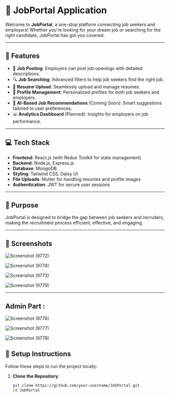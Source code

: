 # 🌟 JobPortal Application

Welcome to **JobPortal**, a one-stop platform connecting job seekers and employers! Whether you're looking for your dream job or searching for the right candidate, JobPortal has got you covered.

---

## 🚀 Features

- 📝 **Job Posting**: Employers can post job openings with detailed descriptions.
- 🔍 **Job Searching**: Advanced filters to help job seekers find the right job.
- 📄 **Resume Upload**: Seamlessly upload and manage resumes.
- 👤 **Profile Management**: Personalized profiles for both job seekers and employers.
- 🤖 **AI-Based Job Recommendations** (Coming Soon): Smart suggestions tailored to user preferences.
- 📊 **Analytics Dashboard** (Planned): Insights for employers on job performance.

---

## 💻 Tech Stack

- **Frontend**: React.js (with Redux Toolkit for state management)
- **Backend**: Node.js, Express.js
- **Database**: MongoDB
- **Styling**: Tailwind CSS, Daisy UI
- **File Uploads**: Multer for handling resumes and profile images
- **Authentication**: JWT for secure user sessions

---

## 🎯 Purpose

JobPortal is designed to bridge the gap between job seekers and recruiters, making the recruitment process efficient, effective, and engaging.

---

## 📸 Screenshots

![Screenshot (9772)](https://github.com/user-attachments/assets/a9567966-6cac-424e-bade-4904ee7fb53b)

![Screenshot (9774)](https://github.com/user-attachments/assets/3daebd79-e1cf-4e1f-ad74-e62afe1fe78d)

![Screenshot (9773)](https://github.com/user-attachments/assets/191f3365-9e96-43e5-bbed-2e969dbd03a6)

![Screenshot (9779)](https://github.com/user-attachments/assets/469c73f2-14f3-4fcb-9530-7af9ae12baaf)

---  
## Admin Part : 
![Screenshot (9776)](https://github.com/user-attachments/assets/ff60b73a-2382-460d-8f3f-f660f1d2965a)

![Screenshot (9777)](https://github.com/user-attachments/assets/8d48ae3e-e771-4406-b7d4-41e6fdfacdf9)

![Screenshot (9778)](https://github.com/user-attachments/assets/eeee9a85-4e37-4182-898d-5e04ac538130)


## 🔧 Setup Instructions

Follow these steps to run the project locally:

1. **Clone the Repository**:
   ```bash
   git clone https://github.com/your-username/JobPortal.git
   cd JobPortal




